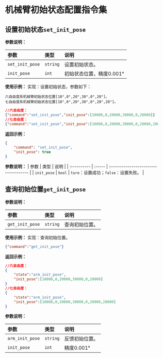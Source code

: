 # 机械臂初始状态配置指令集

## 设置初始状态`set_init_pose`

**参数说明：**

| 参数            | 类型 | 说明                     |
| :-------------- | :--- | :----------------------- |
| `set_init_pose` |   `string`   | 设置初始状态。           |
| `init_pose`     |   `int`   | 初始状态位置，精度0.001° |

**使用示例：**
实现：设置初始状态，参数如下：

    六自由度系机械臂初始状态位置[10°,0°,20°,30°,0°,20°]。
    七自由度系机械臂初始状态位置[10°,0°,20°,30°,0°,20°,20°]。

```json
//六自由度：
{"command":"set_init_pose","init_pose":[10000,0,20000,30000,0,20000]}
//七自由度：
{"command":"set_init_pose","init_pose":[10000,0,20000,30000,0,20000,20000]}
```

**返回示例：**

```json
{
    "command": "set_init_pose",
    "init_pose": true
}
```

**参数说明：**
| 参数        | 类型   | 说明                                  |
| :---------- | :----- | :------------------------------------ |
| `init_pose` | `bool` | `ture`：设置成功；`false`：设置失败。 |

## 查询初始位置`get_init_pose`

**参数说明：**

| 参数            | 类型 | 说明           |
| :-------------- | :--- | :------------- |
| `get_init_pose` |   `string`   | 查询初始位置。 |

**使用示例：**
实现：查询初始位置。

```json
{"command":"get_init_pose"}
```

**返回示例：**

```json
//六自由度：
{
    "state":"arm_init_pose",
    "init_pose":[10000,0,20000,30000,0,20000]
}
//七自由度：
{
    "state":"arm_init_pose",
    "init_pose":[10000,0,20000,30000,0,20000,20000]
}
```

**参数说明：**

| 参数            | 类型 | 说明           |
| :-------------- | :--- | :------------- |
| `arm_init_pose` |   `string`   | 反馈初始位置。 |
| `init_pose`     |   `int`   | 精度0.001°     |

